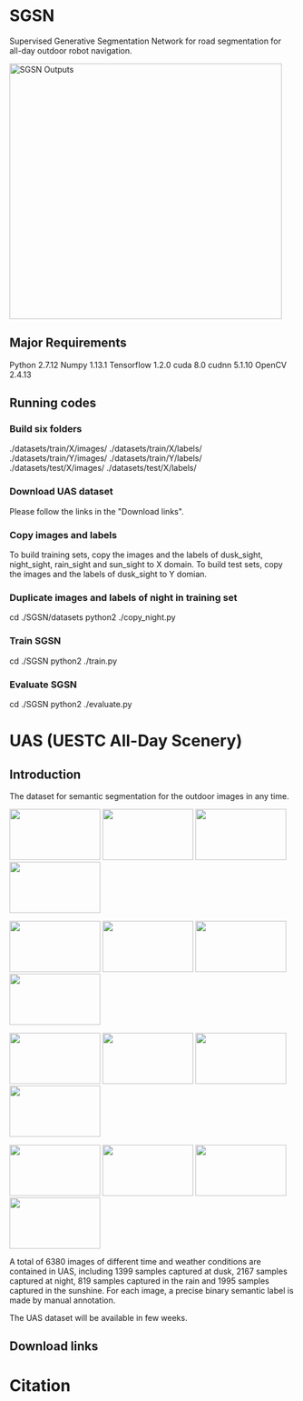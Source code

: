 # SGSN

Supervised Generative Segmentation Network for road segmentation for all-day outdoor robot navigation.

<img src="https://github.com/yuxiaoz/SGSN/blob/master/images/sgsn.png" width="480" height="450" alt="SGSN Outputs"/>

## Major Requirements

Python 2.7.12
Numpy 1.13.1
Tensorflow 1.2.0
cuda 8.0
cudnn 5.1.10
OpenCV 2.4.13

## Running codes

### Build six folders

./datasets/train/X/images/
./datasets/train/X/labels/
./datasets/train/Y/images/
./datasets/train/Y/labels/
./datasets/test/X/images/
./datasets/test/X/labels/

### Download UAS dataset

Please follow the links in the "Download links".

### Copy images and labels

To build training sets, copy the images and the labels of dusk_sight, night_sight, rain_sight and sun_sight to X domain.
To build test sets, copy the images and the labels of dusk_sight to Y domian.

### Duplicate images and labels of night in training set

cd ./SGSN/datasets
python2 ./copy_night.py

### Train SGSN

cd ./SGSN
python2 ./train.py

### Evaluate SGSN

cd ./SGSN
python2 ./evaluate.py

# UAS (UESTC All-Day Scenery)

## Introduction

The dataset for semantic segmentation for the outdoor images in any time. 

<img src="https://github.com/yuxiaoz/SGSN/blob/master/images/DuskSight58.jpg" width="160" height="90">&nbsp;<img src="https://github.com/yuxiaoz/SGSN/blob/master/images/DuskLabelGraph58.png" width="160" height="90">&nbsp;<img src="https://github.com/yuxiaoz/SGSN/blob/master/images/DuskSight161.jpg" width="160" height="90">&nbsp;<img src="https://github.com/yuxiaoz/SGSN/blob/master/images/DuskLabelGraph161.png" width="160" height="90">

<img src="https://github.com/yuxiaoz/SGSN/blob/master/images/NightSight248.jpg" width="160" height="90">&nbsp;<img src="https://github.com/yuxiaoz/SGSN/blob/master/images/NightLabelGraph248.png" width="160" height="90">&nbsp;<img src="https://github.com/yuxiaoz/SGSN/blob/master/images/NightSight716.jpg" width="160" height="90">&nbsp;<img src="https://github.com/yuxiaoz/SGSN/blob/master/images/NightLabelGraph716.png" width="160" height="90">

<img src="https://github.com/yuxiaoz/SGSN/blob/master/images/RainSight752.jpg" width="160" height="90">&nbsp;<img src="https://github.com/yuxiaoz/SGSN/blob/master/images/RainLabelGraph752.png" width="160" height="90">&nbsp;<img src="https://github.com/yuxiaoz/SGSN/blob/master/images/RainSight808.jpg" width="160" height="90">&nbsp;<img src="https://github.com/yuxiaoz/SGSN/blob/master/images/RainLabelGraph808.png" width="160" height="90">

<img src="https://github.com/yuxiaoz/SGSN/blob/master/images/SunSight1169.jpg" width="160" height="90">&nbsp;<img src="https://github.com/yuxiaoz/SGSN/blob/master/images/SunLabelGraph1169.png" width="160" height="90">&nbsp;<img src="https://github.com/yuxiaoz/SGSN/blob/master/images/SunSight1304.jpg" width="160" height="90">&nbsp;<img src="https://github.com/yuxiaoz/SGSN/blob/master/images/SunLabelGraph1304.png" width="160" height="90">

A total of 6380 images of different time and weather conditions are contained in UAS, including 1399 samples captured at dusk, 2167 samples captured at night, 819 samples captured in the rain and 1995 samples captured in the sunshine.
For each image, a precise binary semantic label is made by manual annotation.

The UAS dataset will be available in few weeks.

## Download links

# Citation